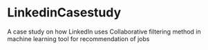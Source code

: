 # LinkedinCasestudy
A case study on how LinkedIn uses Collaborative filtering method in machine learning tool for recommendation of jobs
